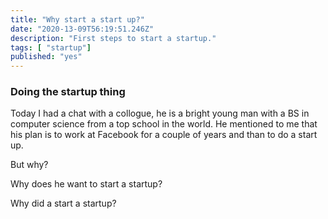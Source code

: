 ```yaml
--- 
title: "Why start a start up?"
date: "2020-13-09T56:19:51.246Z"
description: "First steps to start a startup."
tags: [ "startup"]
published: "yes"
---
```

### Doing the startup thing

Today I had a chat with a collogue, he is a bright young man with a BS in computer science from a top school in the world. He mentioned to me that his plan is to work at Facebook for a couple of years and than to do a start up. 

But why?

Why does he want to start a startup?

Why did a start a startup?






